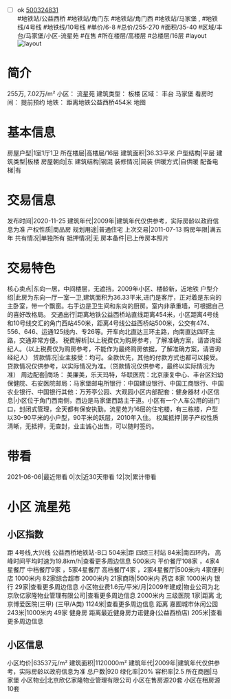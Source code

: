 - [ ] ok [500324831](https://bj.5i5j.com/ershoufang/500324831.html)  
 #地铁站/公益西桥 #地铁站/角门东 #地铁站/角门西 #地铁站/马家堡 ,  #地铁线/4号线 #地铁线/10号线
#单价/6-8 #总价/255-270 #面积/35-40   #区域/丰台/马家堡/小区-流星苑 #在售 #所在楼层/高楼层 #总楼层/16层 #layout 
![layout](http://image2.5i5j.com//group1/M00/A9/87/CgqJMl2dnwCAbT6TAAR2sXVd-Ts685.jpg_P5.jpg) 
# 简介 
 255万,  7.02万/m² 
小区： 流星苑
建筑类型： 板楼
区域： 丰台 马家堡
看房时间： 提前预约
地铁： 距离地铁公益西桥454米 地图
# 基本信息 
 房屋户型|1室1厅1卫
所在楼层|高楼层/16层
建筑面积|36.33平米
户型结构|平层
建筑类型|板楼
房屋朝向|东
建筑结构|钢混
装修情况|简装
供暖方式|自供暖
配备电梯|有
# 交易信息 
 发布时间|2020-11-25
建筑年代|2009年|建筑年代仅供参考，实际房龄以政府信息为准
产权性质|商品房
规划用途|普通住宅
上次交易|2011-07-13
购房年限|满五年
共有情况|单独所有
抵押情况|无
房本备件|已上传房本照片
# 交易特色 
 核心卖点|东向一居，中间楼层，无遮挡，2009年小区、楼龄新，近地铁
户型介绍|此房为东向一厅一室一卫,建筑面积为36.33平米,进门是客厅，正对着是东向的主卧室，带一个飘窗。右手边是卫生间和东向的厨房。室内非承重墙，可根据自己的喜好改格局。
交通出行|距离地铁公益西桥站直线距离454米，小区距离4号线和10号线交汇的角门西站450米，距离4号线公益西桥站500米，公交有474、556、646、运通125线内、专26等。开车向北直达三环主路，向南直达四环主路，交通非常方便。
税费解析|以上税费仅为购房参考，了解准确方案，请咨询经纪人。（以上税费仅为购房参考，不能作为最终购房依据，了解准确方案，请咨询经纪人）
贷款情况|业主接受：均可。全款优先，其他的付款方式也都可以接受。贷款情况仅供参考，以实际情况为准。（贷款情况仅供参考，最终以实际情况为准）
周边配套|商场： 美廉美，乐天玛特，华联医院：北京康复中心、丰台区妇幼保健院、右安医院邮局：马家堡邮电所银行：中国建设银行、中国工商银行、中国农业银行、中国银行其他：万芳亭公园、大观园小区内部配套：健身器材
小区信息|小区位于角门西南侧，西边是马家堡西路主干道。小区有一个人车公用的进门口，封闭式管理，全天都有保安执勤。流星苑为16层的住宅楼，有三栋楼，户型以30-90平米的小户型，90平米的跃层，2010年入住。
权属抵押|房子产权性质清晰，无抵押，无查封，业主诚心出售，可以随时签约。
# 带看 
 2021-06-06|最近带看	 0|次|近30天带看	 12|次|累计带看
# 小区 流星苑
## 小区指数 
 距 4号线,大兴线 公益西桥地铁站-B口 504米|距 四顷三村站 84米|南四环内， 高峰时间平均时速为19.8km/h|查看更多周边信息
500米内 平价餐厅108家 ，4家4星餐厅
中档餐厅9家 ，5家4星餐厅
高档餐厅4家 ，2家4星餐厅|500米内 4家便利店
1000米内 82家综合超市
2000米内 21家商场|500米内 药店 8家
1000米内 银行 29家|查看更多周边信息
小区物业费1.6元/平米/月|2009年建成|物业公司为北京欣亿家隆物业管理有限公司|查看更多周边信息
2000米内 三级医院 1家|距离 北京博爱医院(三甲) (三甲/A类) 1124米|查看更多周边信息
距离 嘉囿城市休闲公园 243米|1000米内 49家 健身房
距离最近健身房力诺健身(公益西桥店) 205米|查看更多周边信息
## 小区信息 
 小区均价|63537元/m²
建筑面积|1120000m²
建筑年代|2009年|建筑年代仅供参考，实际房龄以政府信息为准
总户数|920
绿化率|20%
容积率|2.5
所在商圈|马家堡
小区物业|北京欣亿家隆物业管理有限公司
小区在售房源20套
小区在租房源10套
